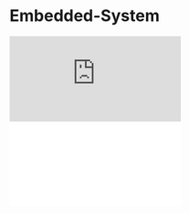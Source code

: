 # Embedded-System
<object data="https://github.com/Rachapon23/Embedded-System/blob/main/Lab4_Std.pdf" type="application/pdf" width="700px" height="700px">
    <embed src="https://github.com/Rachapon23/Embedded-System/blob/main/Lab4_Std.pdf">
<!--         <p>This browser does not support PDFs. Please download the PDF to view it: <a href="http://yoursite.com/the.pdf">Download PDF</a>.</p> -->
    </embed>
</object>

<embed src="Embedded-System/Lab4_Std.pdf" type="application/pdf">
